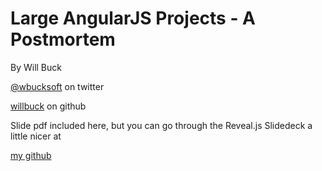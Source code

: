 # Large AngularJS Projects - A Postmortem

By Will Buck 

[@wbucksoft](https://www.twitter.com/wbucksoft) on twitter

[willbuck](https://www.github.com/willbuck) on github

Slide pdf included here, but you can go through the Reveal.js Slidedeck a little nicer at

[my github](https://willbuck.github.io/AngularProjectPostmortem)